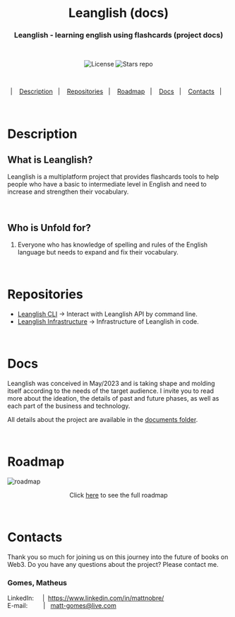 <!-- Title -->
<div >
  <h1 align="center"> Leanglish (docs) </h1>
  <h3 align="center"> 
    Leanglish - learning english using flashcards (project docs)
  </h3>
</div>

<br />

<!-- General numbers -->
<p align="center">
  <img src="https://img.shields.io/static/v1?label=license&message=GPLv3" alt="License">
  <img src="https://img.shields.io/github/stars/ccr5/zero2hero-bnb-hackathon" alt="Stars repo" />
</p>

<br />

<!-- Summary -->
<p align="center">
  |&nbsp;&nbsp;&nbsp;
  <a href="#description">Description</a>&nbsp;&nbsp;&nbsp;|&nbsp;&nbsp;&nbsp;
  <a href="#description">Repositories</a>&nbsp;&nbsp;&nbsp;|&nbsp;&nbsp;&nbsp;
  <a href="#roadmap">Roadmap</a>&nbsp;&nbsp;&nbsp;|&nbsp;&nbsp;&nbsp;
  <a href="#docs">Docs</a>&nbsp;&nbsp;&nbsp;|&nbsp;&nbsp;&nbsp;
  <a href="#contacts">Contacts</a>&nbsp;&nbsp;&nbsp;|&nbsp;&nbsp;&nbsp;
</p>

<br />

# Description

## What is Leanglish?
Leanglish is a multiplatform project that provides flashcards tools to help people who have a basic to intermediate level in English and need to increase and strengthen their vocabulary.

<br />

## Who is Unfold for?

1. Everyone who has knowledge of spelling and rules of the English language but needs to expand and fix their vocabulary.

<br />

# Repositories
- <a href="https://github.com/ccr5/leanglish-cli" target="_blank">Leanglish CLI</a> -> Interact with Leanglish API by command line.
- <a href="https://github.com/ccr5/leanglish-iac" target="_blank">Leanglish Infrastructure</a> -> Infrastructure of Leanglish in code.

<br />

# Docs
Leanglish was conceived in May/2023 and is taking shape and molding itself according to the needs of the target audience. I invite you to read more about the ideation, the details of past and future phases, as well as each part of the business and technology.

All details about the project are available in the <a href="/docs/README.md">documents folder</a>.

<br />

# Roadmap

![roadmap](/docs/images/Roadmap.png)

<p align="center">
  Click <a href="/docs/sections/roadmap.md">here</a> to see the full roadmap
</p>

<br />

# Contacts

Thank you so much for joining us on this journey into the future of books on Web3. Do you have any questions about the project? Please contact me.

### Gomes, Matheus
LinkedIn: &nbsp;&nbsp;&nbsp;&nbsp;|&nbsp; https://www.linkedin.com/in/mattnobre/
<br />
E-mail:&nbsp;&nbsp;&nbsp;&nbsp;&nbsp;&nbsp;&nbsp;&nbsp;&nbsp;|&nbsp;&nbsp;&nbsp;matt-gomes@live.com

